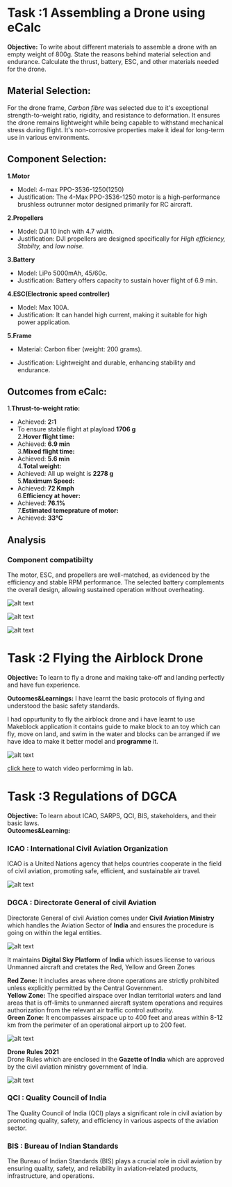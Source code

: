 # Task :1 Assembling a Drone using eCalc

**Objective:**
To write about different materials to assemble a drone with an empty weight of 800g. State the reasons behind material selection and endurance. Calculate the thrust, battery, ESC, and other materials needed for the drone.

## Material Selection:

For the drone frame, *Carbon fibre* was selected due to it's exceptional strength-to-weight ratio, rigidity, and resistance to deformation. It ensures the drone remains lightweight while being capable to withstand mechanical stress during flight. It's non-corrosive properties make it ideal for long-term use in various environments.

## Component Selection:

**1.Motor**
- Model: 4-max PPO-3536-1250(1250)
- Justification: The 4-Max PPO-3536-1250 motor is a high-performance brushless outrunner motor designed primarily for RC aircraft.

**2.Propellers**

- Model: DJI 10 inch with 4.7 width.
- Justification: DJI propellers are designed specifically for *High efficiency,* *Stabilty,* and *low noise.*

 **3.Battery**

 - Model: LiPo 5000mAh, 45/60c.
 - Justification: Battery offers capacity to sustain hover flight of 6.9 min.

**4.ESC(Electronic speed controller)**

- Model: Max 100A.
- Justification: It can handel high current, making it suitable for high power application.

**5.Frame**
- Material: Carbon fiber (weight: 200 grams).
  
- Justification: Lightweight and durable, enhancing stability and endurance.

## Outcomes from eCalc:

1.**Thrust-to-weight ratio:**
- Achieved:  **2:1**
- To ensure stable flight at playload **1706 g** \
2.**Hover flight time:**
- Achieved: **6.9 min** \
3.**Mixed flight time:**
- Achieved: **5.6 min** \
4.**Total weight:**
- Achieved: All up weight is **2278 g**\
5.**Maximum Speed:**
- Achieved: **72 Kmph** \
6.**Efficiency at hover:**
- Achieved: **76.1%** \
7.**Estimated temeprature of motor:**
- Achieved: **33°C**

## Analysis

### Component compatibilty 
The motor, ESC, and propellers are well-matched, as evidenced by the efficiency and stable RPM performance. The selected battery complements the overall design, allowing sustained operation without overheating.

![alt text](https://github.com/Vishalpolicepatil/Report-Level-1/blob/main/Screenshot%202025-03-25%20160157.png?raw=true)

![alt text](https://github.com/Vishalpolicepatil/Report-Level-1/blob/main/Screenshot%202025-03-25%20160534.png?raw=true)

![alt text](https://github.com/Vishalpolicepatil/Report-Level-1/blob/main/Screenshot%202025-03-25%20160706.png?raw=true)

# Task :2 Flying the Airblock Drone

**Objective:**
To learn to fly a drone and making take-off and landing perfectly and have fun experience.

**Outcomes&Learnings:** 
I have learnt the basic protocols of flying and understood the basic safety standards.

I had oppurtunity to fly the airblock drone and i have learnt to use Makeblock application it contains guide to make block to an toy which can fly, move on land, and swim in the water and blocks can be arranged if we have idea to make it better model and **programme** it.

![alt text](https://github.com/Vishalpolicepatil/Report-Level-1/blob/main/Airblock%20flying.drone.jpg?raw=true)

[click here](https://www.youtube.com/shorts/RL_wcow8nSk?feature=share) to watch video performimg in lab.

# Task :3 Regulations of DGCA

**Objective:** 
To learn about ICAO, SARPS, QCI, BIS, stakeholders, and their basic laws.\
**Outcomes&Learning:**
### ICAO : International Civil Aviation Organization 

ICAO is a United Nations agency that helps countries cooperate in the field of civil aviation, promoting safe, efficient, and sustainable air travel.

![alt text](https://github.com/Vishalpolicepatil/Report-Level-1/blob/main/icao_logo.jpg?raw=true)

### DGCA : Directorate General of civil Aviation
Directorate General of civil Aviation comes under **Civil Aviation Ministry** which handles the Aviation Sector of **India** and ensures the procedure is going on within the legal entities.

![alt text](https://github.com/Vishalpolicepatil/Report-Level-1/blob/main/Screenshot%202025-03-30%20121844.png?raw=true)

It maintains **Digital Sky Platform** of **India** which issues license to various Unmanned aircraft and cretates the Red, Yellow and Green Zones 

**Red Zone:**
It includes areas where drone operations are strictly prohibited unless explicitly permitted by the Central Government. \
**Yellow Zone:**
 The specified airspace over Indian territorial waters and land areas that is off-limits to unmanned aircraft system operations and requires authorization from the relevant air traffic control authority. \
**Green Zone:**
It encompasses airspace up to 400 feet and areas within 8-12 km from the perimeter of an operational airport up to 200 feet.

![alt text](https://github.com/Vishalpolicepatil/Report-Level-1/blob/main/Sky%20platform.jpeg?raw=true)

**Drone Rules 2021** \
Drone Rules which are enclosed in the **Gazette of India** which are approved by the civil aviation ministry government of India.

![alt text](https://github.com/Vishalpolicepatil/Report-Level-1/blob/main/Screenshot%202025-03-30%20124429.png?raw=true)

### QCI : Quality Council of India 

The Quality Council of India (QCI) plays a significant role in civil aviation by promoting quality, safety, and efficiency in various aspects of the aviation sector. 



### BIS : Bureau of Indian Standards 

The Bureau of Indian Standards (BIS) plays a crucial role in civil aviation by ensuring quality, safety, and reliability in aviation-related products, infrastructure, and operations.


